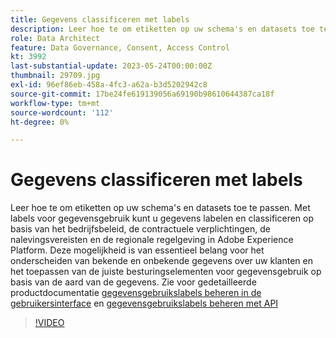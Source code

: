 ```yaml
---
title: Gegevens classificeren met labels
description: Leer hoe te om etiketten op uw schema's en datasets toe te passen.
role: Data Architect
feature: Data Governance, Consent, Access Control
kt: 3992
last-substantial-update: 2023-05-24T00:00:00Z
thumbnail: 29709.jpg
exl-id: 96ef86eb-458a-4fc3-a62a-b3d5202942c8
source-git-commit: 17be24fe619139056a69190b98610644387ca18f
workflow-type: tm+mt
source-wordcount: '112'
ht-degree: 0%

---
```


# Gegevens classificeren met labels

Leer hoe te om etiketten op uw schema&#39;s en datasets toe te passen. Met labels voor gegevensgebruik kunt u gegevens labelen en classificeren op basis van het bedrijfsbeleid, de contractuele verplichtingen, de nalevingsvereisten en de regionale regelgeving in Adobe Experience Platform. Deze mogelijkheid is van essentieel belang voor het onderscheiden van bekende en onbekende gegevens over uw klanten en het toepassen van de juiste besturingselementen voor gegevensgebruik op basis van de aard van de gegevens. Zie voor gedetailleerde productdocumentatie [gegevensgebruikslabels beheren in de gebruikersinterface](https://experienceleague.adobe.com/docs/experience-platform/data-governance/labels/user-guide.html) en [gegevensgebruikslabels beheren met API](https://experienceleague.adobe.com/docs/experience-platform/data-governance/labels/dataset-api.html)

>[!VIDEO](https://video.tv.adobe.com/v/29709?learn=on)
